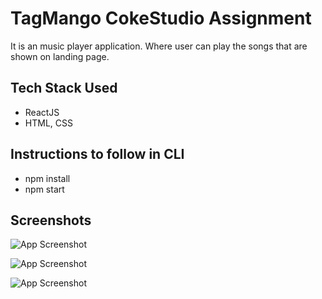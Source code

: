 # TagMango CokeStudio Assignment

It is an music player application. Where user can play the songs that are shown on landing page.

## Tech Stack Used

 - ReactJS
 - HTML, CSS

## Instructions to follow in CLI 

 - npm install
 - npm start

## Screenshots

![App Screenshot](https://i.ibb.co/JK6x3FG/Landing-Page.png)

![App Screenshot](https://i.ibb.co/D58B5NV/Search-Songs.png)

![App Screenshot](https://i.ibb.co/McXMVrh/Searched-Song.png)
